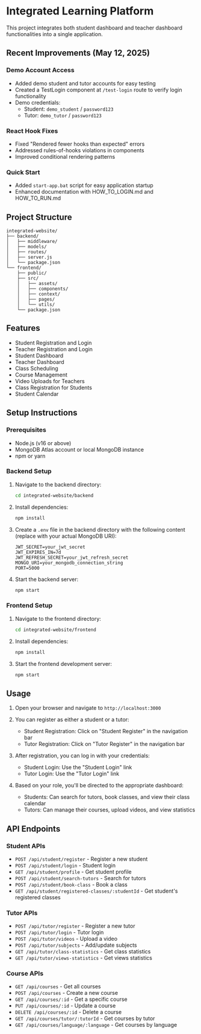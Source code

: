 # Integrated Learning Platform

This project integrates both student dashboard and teacher dashboard functionalities into a single application.

## Recent Improvements (May 12, 2025)

### Demo Account Access
- Added demo student and tutor accounts for easy testing
- Created a TestLogin component at `/test-login` route to verify login functionality
- Demo credentials:
  - Student: `demo_student` / `password123`
  - Tutor: `demo_tutor` / `password123`

### React Hook Fixes
- Fixed "Rendered fewer hooks than expected" errors
- Addressed rules-of-hooks violations in components
- Improved conditional rendering patterns

### Quick Start
- Added `start-app.bat` script for easy application startup
- Enhanced documentation with HOW_TO_LOGIN.md and HOW_TO_RUN.md

## Project Structure

```
integrated-website/
├── backend/
│   ├── middleware/
│   ├── models/
│   ├── routes/
│   ├── server.js
│   └── package.json
└── frontend/
    ├── public/
    ├── src/
    │   ├── assets/
    │   ├── components/
    │   ├── context/
    │   ├── pages/
    │   └── utils/
    └── package.json
```

## Features

- Student Registration and Login
- Teacher Registration and Login
- Student Dashboard
- Teacher Dashboard
- Class Scheduling
- Course Management
- Video Uploads for Teachers
- Class Registration for Students
- Student Calendar

## Setup Instructions

### Prerequisites
- Node.js (v16 or above)
- MongoDB Atlas account or local MongoDB instance
- npm or yarn

### Backend Setup

1. Navigate to the backend directory:
   ```bash
   cd integrated-website/backend
   ```

2. Install dependencies:
   ```bash
   npm install
   ```

3. Create a `.env` file in the backend directory with the following content (replace with your actual MongoDB URI):
   ```
   JWT_SECRET=your_jwt_secret
   JWT_EXPIRES_IN=7d
   JWT_REFRESH_SECRET=your_jwt_refresh_secret
   MONGO_URI=your_mongodb_connection_string
   PORT=5000
   ```

4. Start the backend server:
   ```bash
   npm start
   ```

### Frontend Setup

1. Navigate to the frontend directory:
   ```bash
   cd integrated-website/frontend
   ```

2. Install dependencies:
   ```bash
   npm install
   ```

3. Start the frontend development server:
   ```bash
   npm start
   ```

## Usage

1. Open your browser and navigate to `http://localhost:3000`

2. You can register as either a student or a tutor:
   - Student Registration: Click on "Student Register" in the navigation bar
   - Tutor Registration: Click on "Tutor Register" in the navigation bar

3. After registration, you can log in with your credentials:
   - Student Login: Use the "Student Login" link
   - Tutor Login: Use the "Tutor Login" link

4. Based on your role, you'll be directed to the appropriate dashboard:
   - Students: Can search for tutors, book classes, and view their class calendar
   - Tutors: Can manage their courses, upload videos, and view statistics

## API Endpoints

### Student APIs
- `POST /api/student/register` - Register a new student
- `POST /api/student/login` - Student login
- `GET /api/student/profile` - Get student profile
- `POST /api/student/search-tutors` - Search for tutors
- `POST /api/student/book-class` - Book a class
- `GET /api/student/registered-classes/:studentId` - Get student's registered classes

### Tutor APIs
- `POST /api/tutor/register` - Register a new tutor
- `POST /api/tutor/login` - Tutor login
- `POST /api/tutor/videos` - Upload a video
- `POST /api/tutor/subjects` - Add/update subjects
- `GET /api/tutor/class-statistics` - Get class statistics
- `GET /api/tutor/views-statistics` - Get views statistics

### Course APIs
- `GET /api/courses` - Get all courses
- `POST /api/courses` - Create a new course
- `GET /api/courses/:id` - Get a specific course
- `PUT /api/courses/:id` - Update a course
- `DELETE /api/courses/:id` - Delete a course
- `GET /api/courses/tutor/:tutorId` - Get courses by tutor
- `GET /api/courses/language/:language` - Get courses by language
